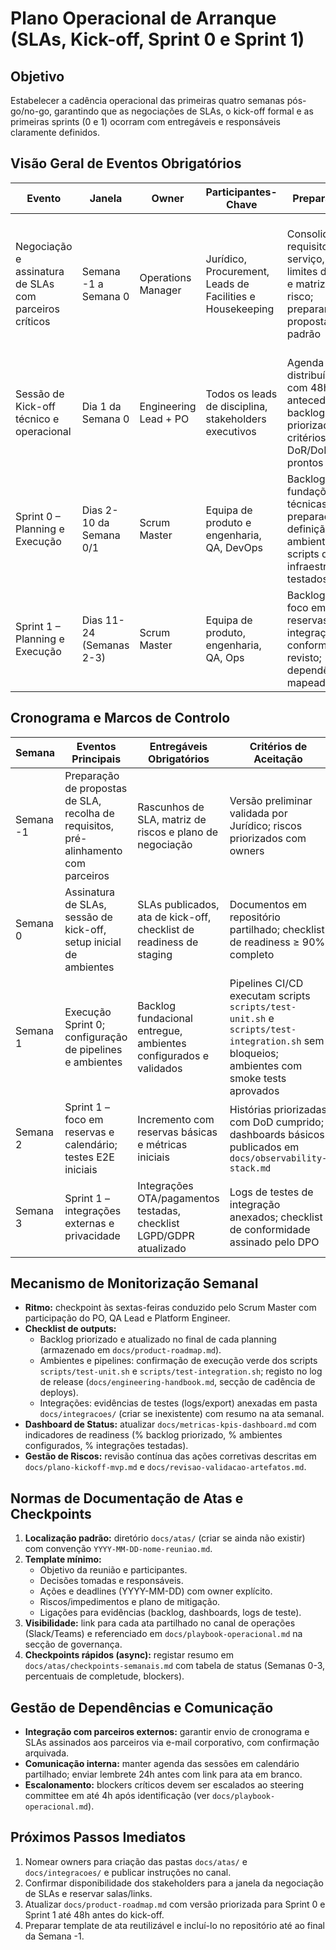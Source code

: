 # Plano Operacional de Arranque (SLAs, Kick-off, Sprint 0 e Sprint 1)

## Objetivo
Estabelecer a cadência operacional das primeiras quatro semanas pós-go/no-go, garantindo que as negociações de SLAs, o kick-off formal e as primeiras sprints (0 e 1) ocorram com entregáveis e responsáveis claramente definidos.

## Visão Geral de Eventos Obrigatórios
| Evento | Janela | Owner | Participantes-Chave | Preparação | Resultados Esperados |
| --- | --- | --- | --- | --- | --- |
| Negociação e assinatura de SLAs com parceiros críticos | Semana -1 a Semana 0 | Operations Manager | Jurídico, Procurement, Leads de Facilities e Housekeeping | Consolidar requisitos de serviço, limites de SLA e matriz de risco; preparar propostas padrão | SLAs assinados e arquivados no repositório operacional (`docs/playbook-operacional.md`), matriz RACI atualizada e plano de mitigação de riscos acionado |
| Sessão de Kick-off técnico e operacional | Dia 1 da Semana 0 | Engineering Lead + PO | Todos os leads de disciplina, stakeholders executivos | Agenda distribuída com 48h de antecedência, backlog priorizado e critérios DoR/DoD prontos | Ata publicada, backlog priorizado validado, plano de comunicação revisto, próximos passos acordados |
| Sprint 0 – Planning e Execução | Dias 2-10 da Semana 0/1 | Scrum Master | Equipa de produto e engenharia, QA, DevOps | Backlog de fundações técnicas preparado, definição de ambientes, scripts de infraestrutura testados | Ambientes configurados, pipelines CI/CD operacionais, histórias fundacionais concluídas com QA |
| Sprint 1 – Planning e Execução | Dias 11-24 (Semanas 2-3) | Scrum Master | Equipa de produto, engenharia, QA, Ops | Backlog com foco em reservas, integrações e conformidade revisto; dependências mapeadas | Funcionalidades core em staging, integrações validadas, métricas e alertas configurados |

## Cronograma e Marcos de Controlo
| Semana | Eventos Principais | Entregáveis Obrigatórios | Critérios de Aceitação |
| --- | --- | --- | --- |
| Semana -1 | Preparação de propostas de SLA, recolha de requisitos, pré-alinhamento com parceiros | Rascunhos de SLA, matriz de riscos e plano de negociação | Versão preliminar validada por Jurídico; riscos priorizados com owners |
| Semana 0 | Assinatura de SLAs, sessão de kick-off, setup inicial de ambientes | SLAs publicados, ata de kick-off, checklist de readiness de staging | Documentos em repositório partilhado; checklist de readiness ≥ 90% completo |
| Semana 1 | Execução Sprint 0; configuração de pipelines e ambientes | Backlog fundacional entregue, ambientes configurados e validados | Pipelines CI/CD executam scripts `scripts/test-unit.sh` e `scripts/test-integration.sh` sem bloqueios; ambientes com smoke tests aprovados |
| Semana 2 | Sprint 1 – foco em reservas e calendário; testes E2E iniciais | Incremento com reservas básicas e métricas iniciais | Histórias priorizadas com DoD cumprido; dashboards básicos publicados em `docs/observability-stack.md` |
| Semana 3 | Sprint 1 – integrações externas e privacidade | Integrações OTA/pagamentos testadas, checklist LGPD/GDPR atualizado | Logs de testes de integração anexados; checklist de conformidade assinado pelo DPO |

## Mecanismo de Monitorização Semanal
- **Ritmo:** checkpoint às sextas-feiras conduzido pelo Scrum Master com participação do PO, QA Lead e Platform Engineer.
- **Checklist de outputs:**
  - Backlog priorizado e atualizado no final de cada planning (armazenado em `docs/product-roadmap.md`).
  - Ambientes e pipelines: confirmação de execução verde dos scripts `scripts/test-unit.sh` e `scripts/test-integration.sh`; registo no log de release (`docs/engineering-handbook.md`, secção de cadência de deploys).
  - Integrações: evidências de testes (logs/export) anexadas em pasta `docs/integracoes/` (criar se inexistente) com resumo na ata semanal.
- **Dashboard de Status:** atualizar `docs/metricas-kpis-dashboard.md` com indicadores de readiness (% backlog priorizado, % ambientes configurados, % integrações testadas).
- **Gestão de Riscos:** revisão contínua das ações corretivas descritas em `docs/plano-kickoff-mvp.md` e `docs/revisao-validacao-artefatos.md`.

## Normas de Documentação de Atas e Checkpoints
1. **Localização padrão:** diretório `docs/atas/` (criar se ainda não existir) com convenção `YYYY-MM-DD-nome-reuniao.md`.
2. **Template mínimo:**
   - Objetivo da reunião e participantes.
   - Decisões tomadas e responsáveis.
   - Ações e deadlines (YYYY-MM-DD) com owner explícito.
   - Riscos/impedimentos e plano de mitigação.
   - Ligações para evidências (backlog, dashboards, logs de teste).
3. **Visibilidade:** link para cada ata partilhado no canal de operações (Slack/Teams) e referenciado em `docs/playbook-operacional.md` na secção de governança.
4. **Checkpoints rápidos (async):** registar resumo em `docs/atas/checkpoints-semanais.md` com tabela de status (Semanas 0-3, percentuais de completude, blockers).

## Gestão de Dependências e Comunicação
- **Integração com parceiros externos:** garantir envio de cronograma e SLAs assinados aos parceiros via e-mail corporativo, com confirmação arquivada.
- **Comunicação interna:** manter agenda das sessões em calendário partilhado; enviar lembrete 24h antes com link para ata em branco.
- **Escalonamento:** blockers críticos devem ser escalados ao steering committee em até 4h após identificação (ver `docs/playbook-operacional.md`).

## Próximos Passos Imediatos
1. Nomear owners para criação das pastas `docs/atas/` e `docs/integracoes/` e publicar instruções no canal.
2. Confirmar disponibilidade dos stakeholders para a janela da negociação de SLAs e reservar salas/links.
3. Atualizar `docs/product-roadmap.md` com versão priorizada para Sprint 0 e Sprint 1 até 48h antes do kick-off.
4. Preparar template de ata reutilizável e incluí-lo no repositório até ao final da Semana -1.
